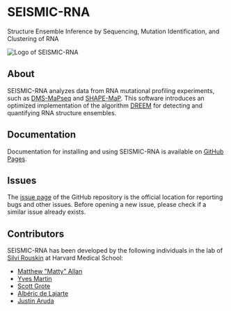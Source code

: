 
# SEISMIC-RNA

Structure Ensemble Inference by Sequencing, Mutation Identification, and
Clustering of RNA

![Logo of SEISMIC-RNA](logo/logo-1440.png "SEISMIC-RNA")


## About

SEISMIC-RNA analyzes data from RNA mutational profiling experiments,
such as [DMS-MaPseq](https://www.nature.com/articles/nmeth.4057)
and [SHAPE-MaP](https://www.nature.com/articles/nmeth.3029).
This software introduces an optimized implementation of the algorithm
[DREEM](https://www.nature.com/articles/s41586-020-2253-5) for detecting
and quantifying RNA structure ensembles.


## Documentation

Documentation for installing and using SEISMIC-RNA is available on
[GitHub Pages](https://rouskinlab.github.io/seismic-rna).


## Issues

The [issue page](https://github.com/rouskinlab/seismic-rna/issues) of
the GitHub repository is the official location for reporting bugs and
other issues. Before opening a new issue, please check if a similar
issue already exists.


## Contributors

SEISMIC-RNA has been developed by the following individuals in the lab
of [Silvi Rouskin](https://rouskinlab.com) at Harvard Medical School:

- [Matthew "Matty" Allan](https://github.com/matthewfallan)
- [Yves Martin](https://github.com/yvesmartindestaillades)
- [Scott Grote](https://github.com/heWhosShouldersBlockTheSun)
- [Albéric de Lajarte](https://github.com/AlbericDeLajarte)
- [Justin Aruda](https://github.com/justinaruda)
